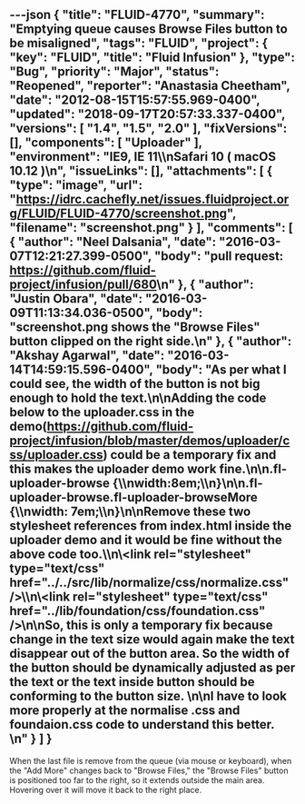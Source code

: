 ---json
{
  "title": "FLUID-4770",
  "summary": "Emptying queue causes Browse Files button to be misaligned",
  "tags": "FLUID",
  "project": {
    "key": "FLUID",
    "title": "Fluid Infusion"
  },
  "type": "Bug",
  "priority": "Major",
  "status": "Reopened",
  "reporter": "Anastasia Cheetham",
  "date": "2012-08-15T15:57:55.969-0400",
  "updated": "2018-09-17T20:57:33.337-0400",
  "versions": [
    "1.4",
    "1.5",
    "2.0"
  ],
  "fixVersions": [],
  "components": [
    "Uploader"
  ],
  "environment": "IE9, IE 11\\\nSafari 10 ( macOS 10.12 )\n",
  "issueLinks": [],
  "attachments": [
    {
      "type": "image",
      "url": "https://idrc.cachefly.net/issues.fluidproject.org/FLUID/FLUID-4770/screenshot.png",
      "filename": "screenshot.png"
    }
  ],
  "comments": [
    {
      "author": "Neel Dalsania",
      "date": "2016-03-07T12:21:27.399-0500",
      "body": "pull request: <https://github.com/fluid-project/infusion/pull/680>\n"
    },
    {
      "author": "Justin Obara",
      "date": "2016-03-09T11:13:34.036-0500",
      "body": "screenshot.png shows the \"Browse Files\" button clipped on the right side.\n"
    },
    {
      "author": "Akshay Agarwal",
      "date": "2016-03-14T14:59:15.596-0400",
      "body": "As per what I could see, the width of the button is not big enough to hold the text.\n\nAdding the code below to the uploader.css in the demo(<https://github.com/fluid-project/infusion/blob/master/demos/uploader/css/uploader.css>) could be a temporary fix and this makes the uploader demo work fine.\n\n.fl-uploader-browse {\\\nwidth:8em;\\\n}\n\n.fl-uploader-browse.fl-uploader-browseMore {\\\nwidth: 7em;\\\n}\n\nRemove these two stylesheet references from index.html inside the uploader demo and it would be fine without the above code too.\\\n\\<link rel=\"stylesheet\" type=\"text/css\" href=\"../../src/lib/normalize/css/normalize.css\" />\\\n\\<link rel=\"stylesheet\" type=\"text/css\" href=\"../lib/foundation/css/foundation.css\" />\n\nSo, this is only a temporary fix because change in the text size would again make the text disappear out of the button area. So the width of the button should be dynamically adjusted as per the text or the text inside button should be conforming to the button size.&#x20;\n\nI have to look more properly at the normalise .css and foundaion.css code to understand this better.&#x20;\n"
    }
  ]
}
---
When the last file is remove from the queue (via mouse or keyboard), when the "Add More" changes back to "Browse Files," the "Browse Files" button is positioned too far to the right, so it extends outside the main area. Hovering over it will move it back to the right place.

        